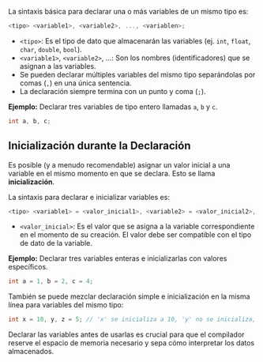 La sintaxis básica para declarar una o más variables de un mismo tipo es:

```cpp
<tipo> <variable1>, <variable2>, ..., <variablen>;
```

*   `<tipo>`: Es el tipo de dato que almacenarán las variables (ej. `int`, `float`, `char`, `double`, `bool`).
*   `<variable1>`, `<variable2>`, ...: Son los nombres (identificadores) que se asignan a las variables.
*   Se pueden declarar múltiples variables del mismo tipo separándolas por comas (`,`) en una única sentencia.
*   La declaración siempre termina con un punto y coma (`;`).

**Ejemplo:** Declarar tres variables de tipo entero llamadas `a`, `b` y `c`.

```cpp
int a, b, c;
```

## Inicialización durante la Declaración

Es posible (y a menudo recomendable) asignar un valor inicial a una variable en el mismo momento en que se declara. Esto se llama **inicialización**.

La sintaxis para declarar e inicializar variables es:

```cpp
<tipo> <variable1> = <valor_inicial1>, <variable2> = <valor_inicial2>, ...;
```

*   `<valor_inicial>`: Es el valor que se asigna a la variable correspondiente en el momento de su creación. El valor debe ser compatible con el tipo de dato de la variable.

**Ejemplo:** Declarar tres variables enteras e inicializarlas con valores específicos.

```cpp
int a = 1, b = 2, c = 4;
```

También se puede mezclar declaración simple e inicialización en la misma línea para variables del mismo tipo:

```cpp
int x = 10, y, z = 5; // 'x' se inicializa a 10, 'y' no se inicializa, 'z' se inicializa a 5.
```

Declarar las variables antes de usarlas es crucial para que el compilador reserve el espacio de memoria necesario y sepa cómo interpretar los datos almacenados.
